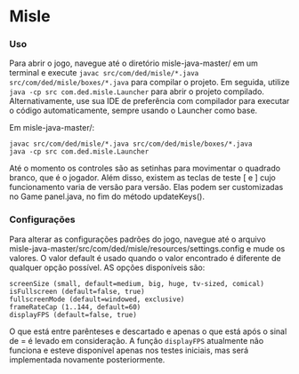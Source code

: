 # Misle

### Uso

Para abrir o jogo, navegue até o diretório misle-java-master/ em um terminal e execute `javac src/com/ded/misle/*.java src/com/ded/misle/boxes/*.java` para compilar o projeto. Em seguida, utilize `java -cp src com.ded.misle.Launcher` para abrir o projeto compilado. Alternativamente, use sua IDE de preferência com compilador para executar o código automaticamente, sempre usando o Launcher como base.

Em misle-java-master/:
```
javac src/com/ded/misle/*.java src/com/ded/misle/boxes/*.java
java -cp src com.ded.misle.Launcher
```

Até o momento os controles são as setinhas para movimentar o quadrado branco, que é o jogador. Além disso, existem as teclas de teste [ e ] cujo funcionamento varia de versão para versão. Elas podem ser customizadas no Game panel.java, no fim do método updateKeys().

### Configurações

Para alterar as configurações padrões do jogo, navegue até o arquivo misle-java-master/src/com/ded/misle/resources/settings.config e mude os valores. O valor default é usado quando o valor encontrado é diferente de qualquer opção possível. AS opções disponíveis são:

```
screenSize (small, default=medium, big, huge, tv-sized, comical)
isFullscreen (default=false, true)
fullscreenMode (default=windowed, exclusive)
frameRateCap (1..144, default=60)
displayFPS (default=false, true)
```

O que está entre parênteses e descartado e apenas o que está após o sinal de = é levado em consideração. A função `displayFPS` atualmente não funciona e esteve disponível apenas nos testes iniciais, mas será implementada novamente posteriormente.
